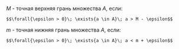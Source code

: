 $M$ - точная верхняя грань множества $A$, если:
```spoiler-markdown
$$\forall{\epsilon > 0}\; \exists{a \in A}\; a > M - \epsilon$$
```

$m$ - точная нижняя грань множества $A$, если:
```spoiler-markdown
$$\forall{\epsilon > 0}\; \exists{a \in A}\; a < m + \epsilon$$
```
